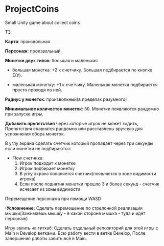 # ProjectCoins
Small Unity game about collect coins

ТЗ:

**Карта**: произвольная

**Персонаж**: произвольный

**Монетки двух типов**: большая и маленькая
- большая монетка: +2 к счетчику. Большая подбирается по кнопке E(У).
* маленькая монетку: +1 к счетчику. Маленькая монетка подбирается просто проходя по ней.

**Радиус у монеток**: произвольный(в пределах разумного)

**Минимальное количество монеток**: 50.
Монетки появляются рандомно при запуске игры.


**Добавить препятствия** через которые игрок не может ходить, Препятствия спавнятся рандомно или расставлены вручную для усложнения сбора монеток.



В углу экрана сделать счётчик который пропадает через три секунды если монетки не подбираются:
- Flow счетчика:
  1. Игрок подходит к монетке
  2. Игрок подбирает монетку
  3. В углу экрана появляется счетчик(появляется в зоне видимости игрока)
  4. Если после поднятия монетки прошло 3 и более секунд - счетчик исчезает из зоны видимости

Перемещение персонажа при помощи WASD

**:Усложнение:**
Сделать перемещение по стрелочной реализации мышки(Зажимаешь мышку - в какой стороне мышка - туда и идёт персонаж)


Игру залить на гитхаб: 
Сделать отдельный репозиторий для этой игры с Main и Develop ветками. Всю работу вести в ветке Develop, После завершения работы залить всё в Main.
